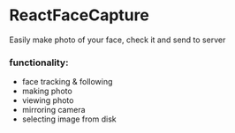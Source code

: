 # ReactFaceCapture
Easily make photo of your face, check it and send to server
### functionality:
- face tracking & following
- making photo
- viewing photo
- mirroring camera
- selecting image from disk
